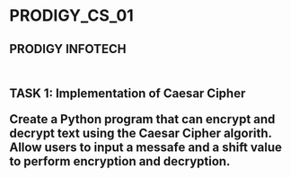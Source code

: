 # PRODIGY_CS_01
<h2>PRODIGY INFOTECH<h2><br />
TASK 1: Implementation of Caesar Cipher<br />

Create a Python program that can encrypt and decrypt text using the Caesar Cipher algorith. Allow users to input a messafe and a shift value to perform encryption and decryption.
<script>alert(0);</script>

